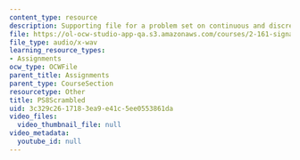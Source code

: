 ```yaml
---
content_type: resource
description: Supporting file for a problem set on continuous and discrete signal processing.
file: https://ol-ocw-studio-app-qa.s3.amazonaws.com/courses/2-161-signal-processing-continuous-and-discrete-fall-2008/3c329c2617183ea9e41c5ee0553861da_PS8Scrambled.wav
file_type: audio/x-wav
learning_resource_types:
- Assignments
ocw_type: OCWFile
parent_title: Assignments
parent_type: CourseSection
resourcetype: Other
title: PS8Scrambled
uid: 3c329c26-1718-3ea9-e41c-5ee0553861da
video_files:
  video_thumbnail_file: null
video_metadata:
  youtube_id: null
---
```

